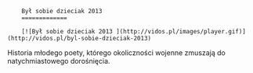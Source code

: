 
        Był sobie dzieciak 2013 
        =============
        
        [![Był sobie dzieciak 2013 ](http://vidos.pl/images/player.gif)](http://vidos.pl/byl-sobie-dzieciak-2013)
        
        
 Historia młodego poety, którego okoliczności wojenne zmuszają do natychmiastowego dorośnięcia.
    